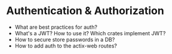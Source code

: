 # Authentication & Authorization

- What are best practices for auth?
- What's a JWT? How to use it? Which crates implement JWT?
- How to secure store passwords in a DB?
- How to add auth to the actix-web routes?
